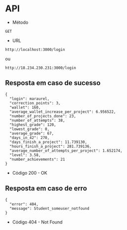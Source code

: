 # API

* Método
```
GET
```

* URL
```
http://localhost:3000/login
```
ou
```
http://18.234.230.231:3000/login
```
## Resposta em caso de sucesso
```
{
  "login": maraurel,
  "correction_points": 3,
  "wallet": 160,
  "average_wallet_increase_per_project": 6.956522,
  "number_of_projects_done": 23,
  "number_of_attempts": 38,
  "highest_grade": 120,
  "lowest_grade": 0,
  "average_grade": 67,
  "days_in_42": 270,
  "days_finish_a_project": 11.739130,
  "hours_finish_a_project": 281.739136,
  "average_number_of_attempts_per_project": 1.652174,
  "level": 3.58,
  "number_achievements": 21
}
```
* Código 200 - OK

## Resposta em caso de erro
```
{
  "error": 404,
  "message": Student_someuser_notfound
}
```
* Código 404 - Not Found